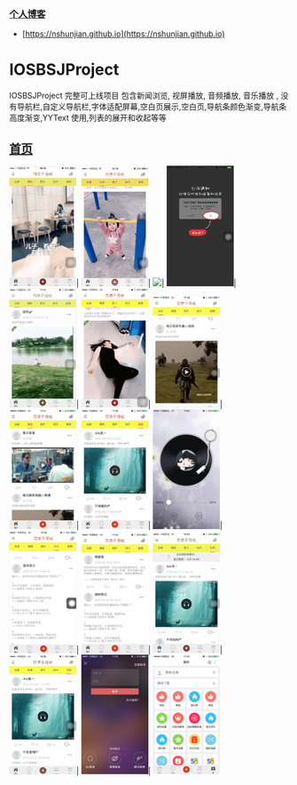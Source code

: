 ### [个人博客](https://nshunjian.github.io)

- [https://nshunjian.github.io](https://nshunjian.github.io)

# IOSBSJProject
IOSBSJProject 完整可上线项目 包含新闻浏览, 视屏播放, 音频播放, 音乐播放 , 没有导航栏,自定义导航栏,字体适配屏幕,空白页展示,空白页,导航条颜色渐变,导航条高度渐变,YYText 使用,列表的展开和收起等等



[<h2>首页</h2>](#)
<div>
<img src="./imgs/QQ20190118-195950-HD.gif" width="24%">|
<img src="./imgs/QQ20190118-200137-HD.gif" width="24%">|
<img src="./imgs/QQ20190118-200502-HD.gif" width="24%">|
<img src="./imgs/QQ20190118-181228-HD.gif" width="24%">|
<img src="./imgs/QQ20190118-174446-HD.gif" width="24%">|
<img src="./imgs/QQ20190118-175346-HD.gif" width="24%">|
<img src="./imgs/QQ20190118-174938-HD.gif" width="24%">|
<img src="./imgs/WechatIMG80.png" width="24%">|
<img src="./imgs/WechatIMG79.png" width="24%">|
<img src="./imgs/WechatIMG78.png" width="24%">|
<img src="./imgs/QQ20190118-175852-HD.gif" width="24%">|
<img src="./imgs/WechatIMG77.png" width="24%">|
<img src="./imgs/QQ20190118-180154-HD.gif" width="24%">|
<img src="./imgs/QQ20190118-180401-HD.gif" width="24%">|
<img src="./imgs/WechatIMG76.png" width="24%">|
<img src="./imgs/WechatIMG75.png" width="24%">
</div>
<br>
<br>

